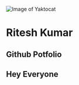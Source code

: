 ![Image of Yaktocat](https://octodex.github.com/images/yaktocat.png)
<br>
# Ritesh Kumar
## Github Potfolio
## Hey Everyone

